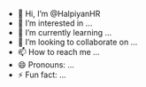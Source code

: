 - 👋 Hi, I’m @HalpiyanHR
- 👀 I’m interested in ...
- 🌱 I’m currently learning ...
- 💞️ I’m looking to collaborate on ...
- 📫 How to reach me ...
- 😄 Pronouns: ...
- ⚡ Fun fact: ...

<!---
HalpiyanHR/HalpiyanHR is a ✨ special ✨ repository because its `README.md` (this file) appears on your GitHub profile.
You can click the Preview link to take a look at your changes.
--->
